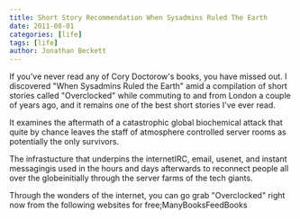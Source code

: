 ```yaml
---
title: Short Story Recommendation When Sysadmins Ruled The Earth
date: 2011-08-01
categories: [life]
tags: [life]
author: Jonathan Beckett
---
```


If you've never read any of Cory Doctorow's books, you have missed out. I discovered "When Sysadmins Ruled the Earth" amid a compilation of short stories called "Overclocked" while commuting to and from London a couple of years ago, and it remains one of the best short stories I've ever read.

It examines the aftermath of a catastrophic global biochemical attack that quite by chance leaves the staff of atmosphere controlled server rooms as potentially the only survivors.

The infrastucture that underpins the internetIRC, email, usenet, and instant messagingis used in the hours and days afterwards to reconnect people all over the globeinitially through the server farms of the tech giants.

Through the wonders of the internet, you can go grab "Overclocked" right now from the following websites for free;ManyBooksFeedBooks